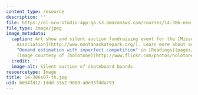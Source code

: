 ```yaml
---
content_type: resource
description: ''
file: https://ol-ocw-studio-app-qa.s3.amazonaws.com/courses/14-386-new-econometric-methods-spring-2007/b094fd121ddd33a29809a0e93fdda793_14-386s07-th.jpg
file_type: image/jpeg
image_metadata:
  caption: Art show and silent auction fundraising event for the [Missoula Skatepark
    Association](http://www.montanaskatepark.org/). Learn more about auctions under
    "Demand estimation with imperfect competition" in [Readings](pages/readings).
    (Image courtesy of [holotone](http://www.flickr.com/photos/holotone/).)
  credit: ''
  image-alt: Silent auction of skateboard boards.
resourcetype: Image
title: 14-386s07-th.jpg
uid: b094fd12-1ddd-33a2-9809-a0e93fdda793
---
```

